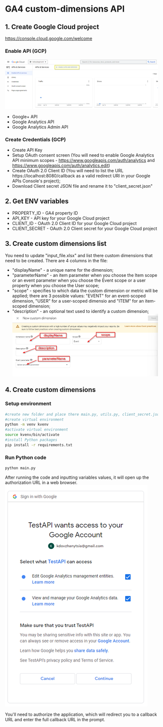 # GA4 custom-dimensions API

## 1. Create Google Cloud project
https://console.cloud.google.com/welcome

### Enable API (GCP)
![Alt text](/pix/enableapi.png)
- Google+ API
- Google Analytics API
- Google Analytics Admin API

### Create Credentials (GCP)
- Create API Key
- Setup OAuth consent screen (You will need to enable Google Analytics API minimum scopes - https://www.googleapis.com/auth/analytics and https://www.googleapis.com/auth/analytics.edit)
- Create OAuth 2.0 Client ID (You will need to list the URL https://localhost:8080/callback as a valid redirect URI in your Google APIs Console's project);
- Download Client secret JSON file and rename it to "client_secret.json"

## 2. Get ENV variables
- PROPERTY_ID - GA4 property ID
- API_KEY - API key for your Google Cloud project
- CLIENT_ID - OAuth 2.0 Client ID for your Google Cloud project
- CLIENT_SECRET - OAuth 2.0 Client secret for your Google Cloud project

## 3. Create custom dimensions list
You need to update "input_file.xlsx" and list there custom dimensions that need to be created. There are 4 columns in the file:
- "displayName" - a unique name for the dimension;
- "parameterName" - an item parameter when you choose the Item scope or an event parameter when you choose the Event scope or a user property when you choose the User scope;
- "scope" - specifies to which data the custom dimension or metric will be applied; there are 3 possible values: "EVENT" for an event-scoped dimension, "USER" for a user-scoped dimensio and "ITEM" for an item-scoped dimension;
- "description" - an optional text used to identify a custom dimension;
![Alt text](/pix/cdcreate.png)

## 4. Create custom dimensions

### Setup environment
```bash
#create new folder and place there main.py, utils.py, client_secret.json, requirements.txt and input_file.xlsx
#create virtual environment
python -m venv kvenv
#activate virtual environment
source kvenv/bin/activate
#install Python packages 
pip install -r requirements.txt
```

### Run Python code

```bash
python main.py
```
After running the code and inputting variables values, it will open up the authorization URL in a web browser.
![Alt text](/pix/google_accounts.png)

You'll need to authorize the application, which will redirect you to a callback URL and enter the full callback URL in the prompt.